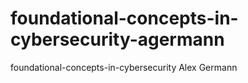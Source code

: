 # foundational-concepts-in-cybersecurity-agermann
foundational-concepts-in-cybersecurity
Alex Germann
